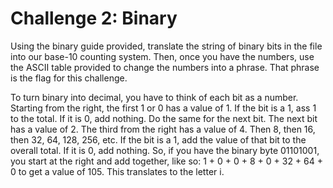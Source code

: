 # Challenge 2: Binary

Using the binary guide provided, translate the string of binary bits in the file into our base-10 counting system. Then, once you have the numbers, use the ASCII table provided to change the numbers into a phrase. That phrase is the flag for this challenge.

To turn binary into decimal, you have to think of each bit as a number. Starting from the right, the first 1 or 0 has a value of 1. If the bit is a 1, ass 1 to the total. If it is 0, add nothing. Do the same for the next bit. The next bit has a value of 2. The third from the right has a value of 4. Then 8, then 16, then 32, 64, 128, 256, etc. If the bit is a 1, add the value of that bit to the overall total. If it is 0, add nothing. So, if you have the binary byte 01101001, you start at the right and add together, like so: 1 + 0 + 0 + 8 + 0 + 32 + 64 + 0 to get a value of 105. This translates to the letter i.
